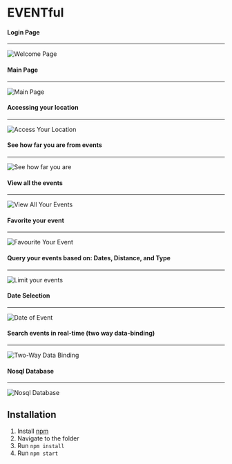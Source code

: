 # EVENTful

#### Login Page 
---
![Welcome Page](https://i.gyazo.com/fbd542d93e15b1fb47f3286c4de22d65.png)

#### Main Page
---
![Main Page](https://i.gyazo.com/9a8bc537e8a144a96393c6e8e7dee1e5.png)

#### Accessing your location
---
![Access Your Location](https://i.gyazo.com/6a1d7a9f85695e528381f40ab42a6d9a.png)

#### See how far you are from events
---
![See how far you are](https://i.gyazo.com/afcc475570c488a1fbbdcfb3cada422f.png)

#### View all the events
---
![View All Your Events](https://i.gyazo.com/95e6ffed3df4e1b331fc42a370d306d0.png)

#### Favorite your event
---
![Favourite Your Event](https://i.gyazo.com/8252c9905d8abfebaa20c49f9d4ca81b.png)

#### Query your events based on: Dates, Distance, and Type
---
![Limit your events](https://i.gyazo.com/c331807408ee484e52902ae7d9ae711d.png)

#### Date Selection 
---
![Date of Event](https://i.gyazo.com/fbf18de7320435caeb2db31cda0c0322.png)

#### Search events in real-time (two way data-binding) 
---
![Two-Way Data Binding](https://i.gyazo.com/c7e573958673b3b3618c069293144cd5.png)

#### Nosql Database 
---
![Nosql Database](https://i.gyazo.com/1a1afec5603a18af6399fb0e8da27c57.png)

## Installation

1. Install [npm](https://docs.npmjs.com/cli/install)
2. Navigate to the folder
3. Run `npm install`
4. Run `npm start`

